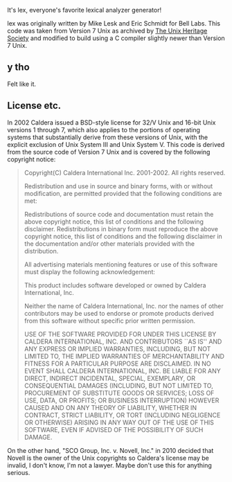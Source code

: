 It's lex, everyone's favorite lexical analyzer generator!

lex was originally written by Mike Lesk and Eric Schmidt for Bell Labs.
This code was taken from Version 7 Unix as archived by [The Unix Heritage Society](http://www.tuhs.org/) and modified to build using a C compiler slightly newer than Version 7 Unix.

## y tho

Felt like it.

## License etc.

In 2002 Caldera issued a BSD-style license for 32/V Unix and 16-bit Unix versions 1 through 7, which also applies to the portions of operating systems that substantially derive from these versions of Unix, with the explicit exclusion of Unix System III and Unix System V.
This code is derived from the source code of Version 7 Unix and is covered by the following copyright notice:

> Copyright(C) Caldera International Inc. 2001-2002. All rights reserved.
> 
> Redistribution and use in source and binary forms, with or without modification, are permitted provided that the
> following conditions are met:
> 
> Redistributions of source code and documentation must retain the above copyright notice, this list of conditions and the
> following disclaimer. Redistributions in binary form must reproduce the above copyright notice, this list of conditions
> and the following disclaimer in the documentation and/or other materials provided with the distribution.
> 
> All advertising materials mentioning features or use of this software must display the following acknowledgement:
> 
> This product includes software developed or owned by Caldera International, Inc.
> 
> Neither the name of Caldera International, Inc. nor the names of other contributors may be used to endorse or promote
> products derived from this software without specific prior written permission.
> 
> USE OF THE SOFTWARE PROVIDED FOR UNDER THIS LICENSE BY CALDERA INTERNATIONAL, INC.
> AND CONTRIBUTORS \`\`AS IS'' AND ANY EXPRESS OR IMPLIED WARRANTIES, INCLUDING, BUT NOT
> LIMITED TO, THE IMPLIED WARRANTIES OF MERCHANTABILITY AND FITNESS FOR A PARTICULAR
> PURPOSE ARE DISCLAIMED. IN NO EVENT SHALL CALDERA INTERNATIONAL, INC. BE LIABLE FOR
> ANY DIRECT, INDIRECT INCIDENTAL, SPECIAL, EXEMPLARY, OR CONSEQUENTIAL DAMAGES
> (INCLUDING, BUT NOT LIMITED TO, PROCUREMENT OF SUBSTITUTE GOODS OR SERVICES; LOSS OF
> USE, DATA, OR PROFITS; OR BUSINESS INTERRUPTION) HOWEVER CAUSED AND ON ANY THEORY OF
> LIABILITY, WHETHER IN CONTRACT, STRICT LIABILITY, OR TORT (INCLUDING NEGLIGENCE OR
> OTHERWISE) ARISING IN ANY WAY OUT OF THE USE OF THIS SOFTWARE, EVEN IF ADVISED OF THE
> POSSIBILITY OF SUCH DAMAGE.

On the other hand, "SCO Group, Inc. v. Novell, Inc." in 2010 decided that Novell is the owner of the Unix copyrights so Caldera's license may be invalid, I don't know, I'm not a lawyer.
Maybe don't use this for anything serious.
